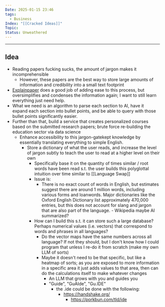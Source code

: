 ```yaml
---
Date: 2025-01-15 23:46
tags:
  - Business
Index: "[[Cracked Ideas]]"
Topic: 
Status: Unweathered
---
```

---
## Idea
- Reading papers fucking sucks, the amount of jargon makes it incomprehensible
	- However, these papers are the best way to store large amounts of information and credibility into a small text footprint
- [Explainpaper](https://www.explainpaper.com) does a good job of adding ease to this process, but oversimplifies and condenses the information again; I want to still learn everything just need help.
- What we need is an algorithm to parse each section to AI, have it expand each section into bullet points, and be able to query with those bullet points significantly easier. 
- Further than that, build a service that creates personalized courses based on the submitted research papers; brute force re-building the education sector via data science
	- Enhance accessibility to this jargon-gatekept knowledge by essentially translating everything to simple English. 
		- Store a dictionary of what the user reads, and increase the level of jargon subtly to teach the user to read at a higher level on their own
			- Specifically base it on the quantity of times similar / root words have been read s.t. the user builds this polyglottal intuition over time similar to [[Language Swap]]
			- Issue is: 
				- There is no exact count of words in English, but estimates suggest there are around 1 million words, including various forms and loanwords. Major dictionaries like the Oxford English Dictionary list approximately 470,000 entries, but this does not account for slang and jargon that are also part of the language. - Wikipedia maybe AI summarized?
			- How can I build this s.t. it can store such a large database? Perhaps numerical values (i.e. vectors) that correspond to words and phrases in all languages?
				- Do the vector maps have the same numbers across all language? If not they should, but I don't know how I could program that unless I re-do it from scratch (make my own LLM of sorts)
				- Maybe it doesn't need to be that specific, but like a heatmap of sorts; as you are exposed to more information in a specific area it just adds values to that area, then can do the calculations itself to make whatever changes
					- An LLM that grows with you and guides you
					- "Guide", "GuAIde", "Gu.IDE"
						- the .ide could be done with the following:
							- https://handshake.org/
								- https://porkbun.com/tld/ide